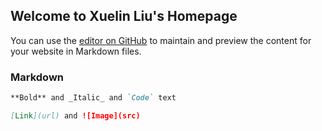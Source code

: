 ## Welcome to Xuelin Liu's Homepage

You can use the [editor on GitHub](https://github.com/LXLHXL123/xuelin.github.com/edit/gh-pages/index.md) to maintain and preview the content for your website in Markdown files.


### Markdown

```markdown
**Bold** and _Italic_ and `Code` text

[Link](url) and ![Image](src)
```
